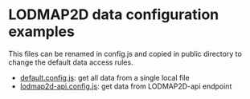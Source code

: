 LODMAP2D data configuration examples
====================================
 
 This files can be renamed in config.js and copied in public directory to change the default data access rules.
 
- [default.config.js](default.config.js): get all data from a single local file
- [lodmap2d-api.config.js](lodmap2d-api.config.js): get data from LODMAP2D-api endpoint

